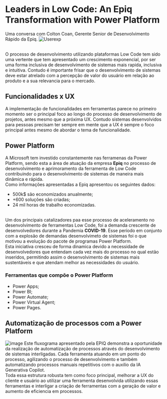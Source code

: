 # Leaders in Low Code: An Epiq Transformation with Power Platform
Uma conversa com Colton Coan, Gerente Senior de Desenvolvimento Rápido da Epiq.
![Userexp](https://images.unsplash.com/photo-1516321497487-e288fb19713f?q=80&w=2070&auto=format&fit=crop&ixlib=rb-4.0.3&ixid=M3wxMjA3fDB8MHxwaG90by1wYWdlfHx8fGVufDB8fHx8fA%3D%3D)

<br> O processo de desenvolvimento utilizando plataformas Low Code tem sido uma vertente que tem apresentado um crescimento exponencial, por ser uma forma inclusiva de desenvolvimento de sistemas mais rapida, inclusiva e intuitiva. Contudo é importante frisar que o desenvolvimento de sistemas deve estar atrelado com a percepção de valor do usuário em relação ao produto e a sua relevancia para o mercado.
## Funcionalidades x UX
A implementação de funcionalidades em ferramentas parece no primeiro momento ser o principal foco ao longo do processo de desenvolvimento de projetos, antes mesmo que a próxima UX. Contudo sistemas desenvolvidos para pessoas precisam ter sempre em mente que a UX é sempre o foco principal antes mesmo de abordar o tema de funcionalidade.

## Power Platform
A Microsoft tem investido constantemente nas ferramenas da Power Platform, sendo esta a área de atuação da empresa **Epiq**  no processo de desenvolvimento e aprimoramento da ferramenta de Low Code contribuindo para o desenvolvimento de sistemas de maneira mais dinâmica e rápida.
<br> Como informações apresentadas a Epiq apresentou os seguintes dados:
- 500k$ são economizados anualmente;
- +600 soluções são criadas;
- 24 mil horas de trabalho economizadas.

<br> Um dos principais catalizadores paa esse processo de aceleramento no desenvolvimento de ferramentas Low Code, foi a demanda crescente de desenvolvedores durante a Pandemia **COVID-19**. Esse período em conjunto com a explosão de demandas desenvolvimeto de sistemas foi o que motivou a evolução do pacote de programas Power Platform.
<br> Esta iniciativa cresceu de forma dinamica devido a necessidade de desenvolvedores que entendam cada vez mais do processo no qual estão inseridos, permitindo assim o desenvolvimento de sistemas mais sustentáveis e que atendam melhor as necessidades do usuário.
### Ferramentas que compõe o Power Platform
- Power Apps;
- Power BI;
- Power Automate;
- Power Virtual Agent;
- Power Pages.

## Automatização de processos com a Power Platform
![image](https://github.com/DevRaulOliveira/Collection/assets/168892121/a5a7ba04-9c35-41e8-a9c6-2933429c8aca)
Este fluxograma apresentado pela EPIQ demonstra a oportunidade da realização de automatização de processos através do desenvolvimento de sistemas interligadas. Cada ferramenta atuando em um ponto do processo, agilizando o processo de desenvolvimento e também automatizando processos manuais repetitivos com o auxilio da IA Generativa Copilot.
<br> Toda essa estrutura robusta tem como foco principal, melhorar a UX do cliente e usuário ao utilizar uma ferramenta desenvolvida utilizando essas ferramentas e interligar a criação de ferramentas com a geração de valor e aumento de eficiencia em processos.

